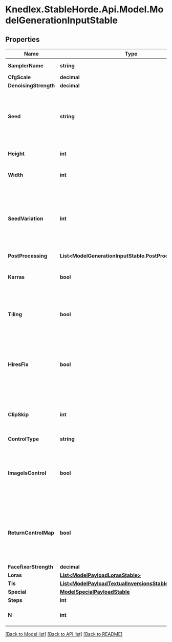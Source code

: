 # Knedlex.StableHorde.Api.Model.ModelGenerationInputStable

## Properties

Name | Type | Description | Notes
------------ | ------------- | ------------- | -------------
**SamplerName** | **string** |  | [optional] [default to SamplerNameEnum.KEulerA]
**CfgScale** | **decimal** |  | [optional] 
**DenoisingStrength** | **decimal** |  | [optional] 
**Seed** | **string** | The seed to use to generate this request. You can pass text as well as numbers. | [optional] 
**Height** | **int** | The height of the image to generate. | [optional] 
**Width** | **int** | The width of the image to generate. | [optional] 
**SeedVariation** | **int** | If passed with multiple n, the provided seed will be incremented every time by this value. | [optional] 
**PostProcessing** | **List&lt;ModelGenerationInputStable.PostProcessingEnum&gt;** |  | [optional] 
**Karras** | **bool** | Set to True to enable karras noise scheduling tweaks. | [optional] [default to false]
**Tiling** | **bool** | Set to True to create images that stitch together seamlessly. | [optional] [default to false]
**HiresFix** | **bool** | Set to True to process the image at base resolution before upscaling and re-processing. | [optional] [default to false]
**ClipSkip** | **int** | The number of CLIP language processor layers to skip. | [optional] 
**ControlType** | **string** |  | [optional] 
**ImageIsControl** | **bool** | Set to True if the image submitted is a pre-generated control map for ControlNet use. | [optional] [default to false]
**ReturnControlMap** | **bool** | Set to True if you want the ControlNet map returned instead of a generated image. | [optional] [default to false]
**FacefixerStrength** | **decimal** |  | [optional] 
**Loras** | [**List&lt;ModelPayloadLorasStable&gt;**](ModelPayloadLorasStable.md) |  | [optional] 
**Tis** | [**List&lt;ModelPayloadTextualInversionsStable&gt;**](ModelPayloadTextualInversionsStable.md) |  | [optional] 
**Special** | [**ModelSpecialPayloadStable**](ModelSpecialPayloadStable.md) |  | [optional] 
**Steps** | **int** |  | [optional] 
**N** | **int** | The amount of images to generate. | [optional] 

[[Back to Model list]](../README.md#documentation-for-models) [[Back to API list]](../README.md#documentation-for-api-endpoints) [[Back to README]](../README.md)

